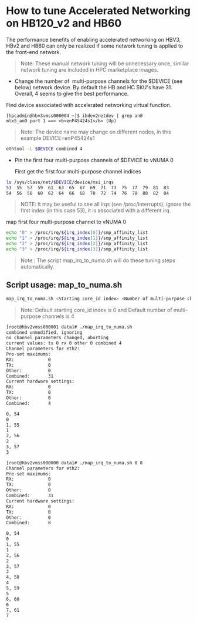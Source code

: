 # How to tune Accelerated Networking on HB120_v2 and HB60

The performance benefits of enabling accelerated networking on HBV3, HBv2 and HB60 can only be realized if some network tuning is applied to the front-end network.
>Note: These manual network tuning will be unnecessary once, similar network tuning are included in HPC marketplace images.

  - Change the number of  multi-purpose channels for the $DEVICE (see below) network device. By default the HB and HC SKU's have 31. Overall, 4 seems to give the best performance.

Find device associated with accelerated networking virtual function.
```
[hpcadmin@hbv3vmss000004 ~]$ ibdev2netdev | grep an0
mlx5_an0 port 1 ==> <b>enP45424s1</b> (Up)
```
>Note: The device name may change on different nodes, in this example DEVICE=enP45424s1

  ```bash
  ethtool -L $DEVICE combined 4
  ```
  - Pin the first four multi-purpose channels of $DEVICE  to vNUMA 0

    First get the first four multi-purpose channel indices
  ```bash
  ls /sys/class/net/$DEVICE/device/msi_irqs
  53  55  57  59  61  63  65  67  69  71  73  75  77  79  81  83
54  56  58  60  62  64  66  68  70  72  74  76  78  80  82  84
  ```
>NOTE: It may be useful to see all irqs (see /proc/interrupts), ignore the first index (in this case 53), it is associated with a different irq.

  map first four multi-purpose channel to vNUMA 0
  ```bash
  echo "0" > /proc/irq/${irq_index[0]}/smp_affinity_list
  echo "1" > /proc/irq/${irq_index[1]}/smp_affinity_list
  echo "2" > /proc/irq/${irq_index[2]}/smp_affinity_list
  echo "3" > /proc/irq/${irq_index[3]}/smp_affinity_list
  ```

  >Note : The script map_irq_to_numa.sh will do these tuning steps automatically.

  ## Script usage: map_to_numa.sh

  ```bash
  map_irq_to_numa.sh <Starting core_id index> <Number of multi-purpose channels>
  ```
  >Note: Default starting core_id index is 0 and Default number of multi-purpose channels is 4

  ```bash
  [root@hbv2vmss000001 data]# ./map_irq_to_numa.sh
combined unmodified, ignoring
no channel parameters changed, aborting
current values: tx 0 rx 0 other 0 combined 4
Channel parameters for eth2:
Pre-set maximums:
RX:             0
TX:             0
Other:          0
Combined:       31
Current hardware settings:
RX:             0
TX:             0
Other:          0
Combined:       4

0, 54
0
1, 55
1
2, 56
2
3, 57
3

  ```

  ```bash
  [root@hbv2vmss000000 data]# ./map_irq_to_numa.sh 0 8
Channel parameters for eth2:
Pre-set maximums:
RX:             0
TX:             0
Other:          0
Combined:       31
Current hardware settings:
RX:             0
TX:             0
Other:          0
Combined:       8

0, 54
0
1, 55
1
2, 56
2
3, 57
3
4, 58
4
5, 59
5
6, 60
6
7, 61
7
  ```
